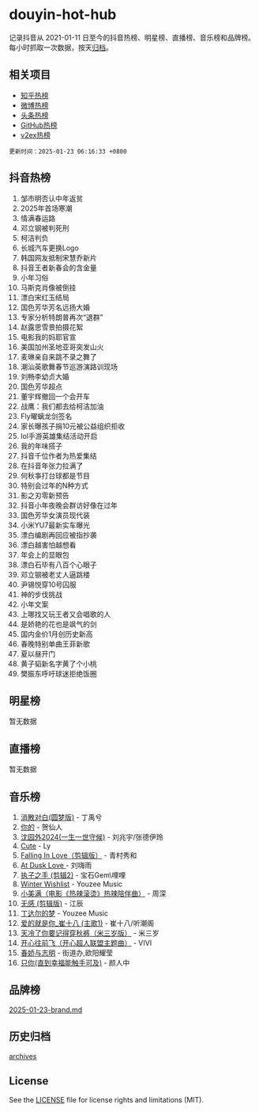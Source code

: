 # douyin-hot-hub

记录抖音从 2021-01-11 日至今的抖音热榜、明星榜、直播榜、音乐榜和品牌榜。每小时抓取一次数据，按天[归档](archives)。

## 相关项目

- [知乎热榜](https://github.com/lonnyzhang423/zhihu-hot-hub)
- [微博热榜](https://github.com/lonnyzhang423/weibo-hot-hub)
- [头条热榜](https://github.com/lonnyzhang423/toutiao-hot-hub)
- [GitHub热榜](https://github.com/lonnyzhang423/github-hot-hub)
- [v2ex热榜](https://github.com/lonnyzhang423/v2ex-hot-hub)


`更新时间：2025-01-23 06:16:33 +0800`

## 抖音热榜

1. 邹市明否认中年返贫
1. 2025年首场寒潮
1. 情满春运路
1. 邓立钢被判死刑
1. 柯洁判负
1. 长城汽车更换Logo
1. 韩国网友抵制宋慧乔新片
1. 抖音王者新春会的含金量
1. 小年习俗
1. 马斯克肖像被倒挂
1. 漂白宋红玉结局
1. 国色芳华芳名远扬大婚
1. 专家分析特朗普再次“退群”
1. 赵露思雪景拍摄花絮
1. 电影我的妈耶官宣
1. 美国加州圣地亚哥突发山火
1. 麦琳亲自来跳不录之舞了
1. 潮汕英歌舞春节巡游演路训现场
1. 刘畅李幼贞大婚
1. 国色芳华超点
1. 董宇辉撤回一个会开车
1. 战鹰：我们都去给柯洁加油
1. Fly曜螭龙剑签名
1. 家长曝孩子捐10元被公益组织拒收
1. lol手游英雄集结活动开启
1. 我的年味搭子
1. 抖音千位作者为热爱集结
1. 在抖音年张力拉满了
1. 何秋亊打台球都是节目
1. 特别会过年的N种方式
1. 影之刃零新预告
1. 抖音小年夜晚会群访好像在过年
1. 国色芳华女演员现代装
1. 小米YU7最新实车曝光
1. 漂白编剧再回应被指抄袭
1. 漂白越害怕越想看
1. 年会上的显眼包
1. 漂白石毕有八百个心眼子
1. 邓立钢被老丈人逼跳楼
1. 尹锡悦穿10号囚服
1. 神的步伐挑战
1. 小年文案
1. 上哪找又玩王者又会唱歌的人
1. 是娇艳的花也是飒气的剑
1. 国内金价1月创历史新高
1. 春晚特别单曲王菲新歌
1. 夏以昼开门
1. 黄子韬新名字黄了个小桃
1. 樊振东呼吁球迷拒绝饭圈

## 明星榜

暂无数据

## 直播榜

暂无数据

## 音乐榜

1. [消散对白(圆梦版)](https://sf5-hl-cdn-tos.douyinstatic.com/obj/tos-cn-ve-2774/og4jB5I5IizzoZVAAAzWgBMAsMDWoArfwBOiFs) - 丁禹兮
1. [你的](https://sf5-hl-cdn-tos.douyinstatic.com/obj/tos-cn-ve-2774/oYuIeKf42jB7sEV6B2upMdpYAgfrQWj0FeRegh) - 贺仙人
1. [沈园外2024(一生一世守候)](https://sf5-hl-cdn-tos.douyinstatic.com/obj/tos-cn-ve-2774/oAIYMHGCmKaYKFDd6FZBf9AfMfx1eErAAEJAFH) - 刘兆宇/张德伊玲
1. [Cute](https://sf5-hl-cdn-tos.douyinstatic.com/obj/tos-cn-ve-2774/o4IbIzHWKAAB4wsS5qMBRiiAlEBGTpQRNfFvuo) - Ly
1. [Falling In Love（剪辑版）](https://sf3-cdn-tos.douyinstatic.com/obj/tos-cn-ve-2774/o8ajpA8zzgBPahbBIO8AcKGBLJezFCRd1wfP9f) - 青村秀和
1. [ At Dusk  Love ](https://sf5-hl-cdn-tos.douyinstatic.com/obj/tos-cn-ve-2774/o8CrpCf5CaYgI4ZrtQgMQAFEfuGqNnRSDQAPBc) - 刘嗨雨
1. [执子之手 (剪辑2)](https://sf5-hl-cdn-tos.douyinstatic.com/obj/tos-cn-ve-2774/oUoZLQjCc31XzqsBnBQUNgeKtYPBcgbFDwtfcu) - 宝石Gem\哩哩
1. [Winter Wishlist](https://sf6-cdn-tos.douyinstatic.com/obj/tos-cn-ve-2774/oIIgUOeamCFCVAzxN6MFRLIBlLGpUqQxeeHrLE) - Youzee Music
1. [小美满（电影《热辣滚烫》热辣陪伴曲）](https://sf5-hl-cdn-tos.douyinstatic.com/obj/tos-cn-ve-2774/o0GAn2lSgfZIDUgtevCGDQYnFg4CwnrBaxbTZL) - 周深
1. [无感 (剪辑版)](https://sf5-hl-cdn-tos.douyinstatic.com/obj/tos-cn-ve-2774/o0eIsUzJBDlQaQFC5OFlgbMEZC1TFYBftOBn6p) - 江辰
1. [丁达尔的梦](https://sf5-hl-cdn-tos.douyinstatic.com/obj/tos-cn-ve-2774/oMU3WirUZBVQkAC9ccG5P2IQirziZM2RTInUY) - Youzee Music
1. [爱的就是你_崔十八 (主歌1)](https://sf5-hl-cdn-tos.douyinstatic.com/obj/tos-cn-ve-2774/oI5BO5DhFZ6UTcNCnZaOCBLtZ7WIMQGfgnXf5E) - 崔十八/听潮阁
1. [天冷了你要记得穿秋裤（米三岁版）](https://sf5-hl-cdn-tos.douyinstatic.com/obj/tos-cn-ve-2774/oQlIwVIDWiZ6BQilAorS7MA0AgCkQDvcZAdm1) - 米三岁
1. [开心往前飞（开心超人联盟主题曲）](https://sf5-hl-cdn-tos.douyinstatic.com/obj/tos-cn-ve-2774/9d8fb7c82cf1421fb93a9fe925275e0a) - VIVI
1. [春娇与志明](https://sf5-hl-cdn-tos.douyinstatic.com/obj/tos-cn-ve-2774/e530d8fceb7044b39707d7f9ff54add1) - 街道办,欧阳耀莹
1. [只你(直到幸福能触手可及)](https://sf5-hl-cdn-tos.douyinstatic.com/obj/tos-cn-ve-2774/o0lBkRDzFTeaVSUz3ZZSCBVtZ5DIMQGfgmEAuE) - 颜人中

## 品牌榜

[2025-01-23-brand.md](archives/2025-01-23-brand.md)

## 历史归档

[archives](archives)

## License

See the [LICENSE](LICENSE) file for license rights and limitations (MIT).
